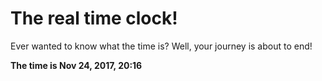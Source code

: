 # The real time clock!

Ever wanted to know what the time is? Well, your journey is about to end!

**The time is Nov 24, 2017, 20:16**